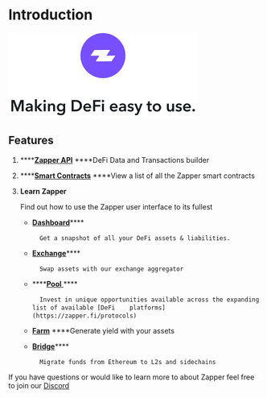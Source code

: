 # Introduction

![](.gitbook/assets/making_defi_easy.png)

## **Features**

1. \*\*\*\*[**Zapper API**](zapper-api/api-getting-started.md) ****DeFi Data and Transactions builder
2. \*\*\*\*[**Smart Contracts**](zapper-smart-contracts/smart-contracts.md) ****View a list of all the Zapper smart contracts
3. **Learn Zapper**

   Find out how to use the Zapper user interface to its fullest

   * [**Dashboard**](learn-zapper/dashboard.md)\*\*\*\*

           Get a snapshot of all your DeFi assets & liabilities.

   * [**Exchange**](learn-zapper/exchange.md)\*\*\*\*

           Swap assets with our exchange aggregator 

   * \*\*\*\*[**Pool** ](learn-zapper/pooling/)\*\*\*\*

           Invest in unique opportunities available across the expanding list of available [DeFi    platforms](https://zapper.fi/protocols)

   * [**Farm**](learn-zapper/farming.md) ****Generate yield with your assets
   * [**Bridge**](learn-zapper/bridge.md)\*\*\*\*

           Migrate funds from Ethereum to L2s and sidechains



If you have questions or would like to learn more to about Zapper feel free to join our [Discord](https://discord.com/invite/5C4wxPr)

